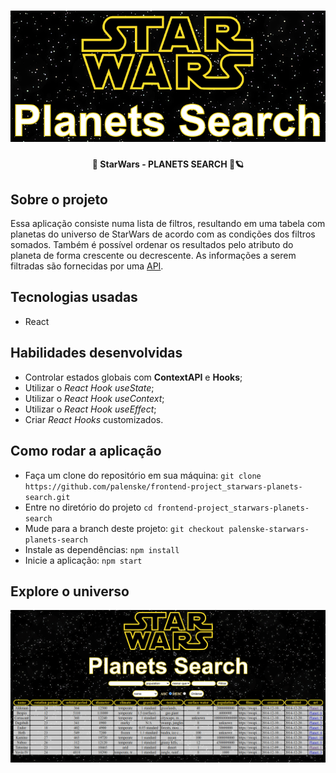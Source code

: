 <h1 align="center">
  <img alt="SW - Planets Search" title="StarWars - Planets Search" src="./public/SWPS.png">
</h1>

<h4 align="center"> 
  🚀 StarWars - PLANETS SEARCH 🔎🪐
</h4>

## Sobre o projeto

Essa aplicação consiste numa lista de filtros, resultando em uma tabela com planetas do universo de StarWars de acordo com as condições dos filtros somados. Também é possível ordenar os resultados pelo atributo do planeta de forma crescente ou decrescente.
As informações a serem filtradas são fornecidas por uma <a href="https://swapi-trybe.herokuapp.com/api/planets/">API</a>.

## Tecnologias usadas
- React

## Habilidades desenvolvidas
- Controlar estados globais com **ContextAPI** e **Hooks**;
- Utilizar o _React Hook useState_;
- Utilizar o _React Hook useContext_;
- Utilizar o _React Hook useEffect_;
- Criar _React Hooks_ customizados.

## Como rodar a aplicação
- Faça um clone do repositório em sua máquina:
  `git clone https://github.com/palenske/frontend-project_starwars-planets-search.git`
- Entre no diretório do projeto
  `cd frontend-project_starwars-planets-search`
- Mude para a branch deste projeto:
  `git checkout palenske-starwars-planets-search`
- Instale as dependências:
  `npm install`
- Inicie a aplicação:
  `npm start`

## Explore o universo
<img alt="rodando aplicação planets search" src="./public/planetSearch.gif">
